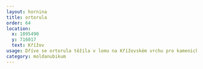 ```yaml
---
layout: hornina
title: ortorula
order: 64
location:
  x: 1095490
  y: 716017
  text: Křížov
usage: Dříve se ortorula těžila v lomu na Křížovském vrchu pro kamenické zpracování. V Louňovicích pod Blaníkem jsou z ní vyrobeny schody kostela, dlažba zámeckého nádvoří a mnoho menších kamenických prací. Pro průmyslové využití se ortorula
category: moldanubikum
---
```



